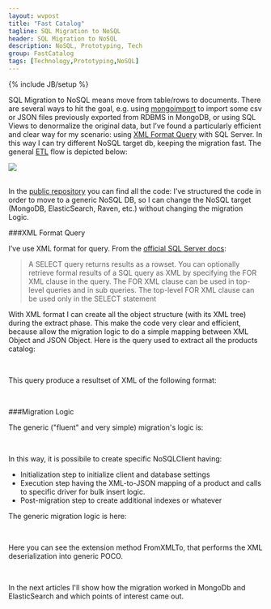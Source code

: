 ```yaml
---
layout: wvpost
title: "Fast Catalog"
tagline: SQL Migration to NoSQL
header: SQL Migration to NoSQL
description: NoSQL, Prototyping, Tech
group: FastCatalog
tags: [Technology,Prototyping,NoSQL]
---
```

{% include JB/setup %}

SQL Migration to NoSQL means move from table/rows to documents. There are several ways to hit the goal, e.g. using <a href="http://docs.mongodb.org/manual/reference/program/mongoimport/" target="_blank">mongoimport</a> to import some csv or JSON files previously exported from RDBMS in MongoDB, or using SQL Views to denormalize the original data, but I’ve found a particularly efficient and clear way for my scenario: using <a href="https://msdn.microsoft.com/en-us/library/bb522446(v=sql.110).aspx" target="_blank">XML Format Query</a> with SQL Server. In this way I can try different NoSQL target db, keeping the migration fast. The general <a href="https://it.wikipedia.org/wiki/Extract,_transform,_load" target="_blank">ETL</a> flow is depicted below:


<img src="{{ BASE_PATH }}/images/fastcatalog/fastcatalog_migration_flow.png"  class="img-rounded"  /><br/><br/>

In the <a href="https://github.com/williamverdolini/FastCatalog" target="_blank">public repository</a> you can find all the code: I’ve structured the code in order to move to a generic NoSQL DB, so I can change the NoSQL target (MongoDB, ElasticSearch, Raven, etc.) without changing the migration Logic. 

###XML Format Query

I’ve use XML format for query. From the <a href="https://msdn.microsoft.com/library/ms178107(v=sql.110).aspx" target="_blank">official SQL Server docs</a>:

> A SELECT query returns results as a rowset. You can optionally retrieve formal results of a SQL query as XML by specifying the FOR XML clause in the query. The FOR XML clause can be used in top-level queries and in sub queries. The top-level FOR XML clause can be used only in the SELECT statement

With XML format I can create all the object structure (with its XML tree) during the extract phase. This make the code very clear and efficient, because allow the migration logic to do a simple mapping between XML Object and JSON Object. Here is the query used to extract all the products catalog:

<script type="syntaxhighlighter" class="brush: sql">
<![CDATA[
select 
	'<Product>'+
	-- Raw Product data
	(select PC1.id, code as 'Code', description, IdCategory from eice.Products PC1 
		left outer join eice.ProductsCategories PCa on PCa.IDProduct = PC1.id
		where PC1.id=PC.id for XML path('Data')) +
	-- Product's attributes
	(select P.Description as 'Key', RTRIM(PV.Description) as 'Value' 
		from eice.ProductProperties PS
		inner join eice.PropertyValues PV on PV.id = PS.IdValue
		inner join eice.Properties P on P.Id = PV.IdProperty
		where PS.IDProduct=PC.id AND ISNULL(PV.Description,'')<>'' for XML path('Attribute')) +
	-- Product's Synonims
	(select PE.CODART as 'Code' from eice.ProductSynonims PE where IdProduct = PC.id for XML raw('Synonim')) +
	'</Product>'
from eice.Products PC
]]></script> 

This query produce a resultset of XML of the following format:


<script type="syntaxhighlighter" class="brush: xml">
<![CDATA[
<Product>
	<Data>
		<IdProduct>10000155769</IdProduct>
		<Code>VTCCR01F001330000000</Code>
		<Description>13.3R 1% 0201 RESISTENZA SMD THICK FILM 1/20W 200ppm VIKING</Description>
		<IdCategory>245710</IdCategory>
	</Data>
	<Attribute>
		<Key>MARCA</Key>
		<Value>VIKING TECH CORPORATION</Value>
	</Attribute>
	<Attribute>
		<Key>TOLLERANZA</Key>
		<Value>± 1%</Value>
	</Attribute>
	<Attribute>
		<Key>MONTAGGIO</Key>
		<Value>SMD</Value>
	</Attribute>
	<Attribute>
		<Key>TIPOLOGIA</Key>
		<Value>Thick Film</Value>
	</Attribute>
	<Attribute>
		<Key>POTENZA (W)</Key>
		<Value>1/20 (Standard)</Value>
	</Attribute>
	<Attribute>
		<Key>UNITA di MISURA</Key>
		<Value>Ohm</Value>
	</Attribute>
	<Attribute>
		<Key>TCR (ppm)</Key>
		<Value>200</Value>
	</Attribute>
	<Attribute>
		<Key>RESISTENZA</Key>
		<Value>13.3</Value>
	</Attribute>
	<Attribute>
		<Key>FORMATO</Key>
		<Value>0201 (0.6 x 0.3mm)</Value>
	</Attribute>
	<Synonim Code="CR0201F13R3P10"/>
	<Synonim Code="CRCW020113R3FNED"/>
	<Synonim Code="ERJ1GNF13R3X"/>
	<Synonim Code="MCR006YRTF13R3"/>
	<Synonim Code="PFR03S13R3-F-1-T10"/>
	<Synonim Code="RC0201FR-0713R3L"/>
	<Synonim Code="RK73H1HTTC13R3F"/>
	<Synonim Code="RM02FTN13R3"/>
	<Synonim Code="RMC1/20-13R3FTP"/>
	<Synonim Code="RTT01-13R3FTH"/>
	<Synonim Code="WCR020113R3FI"/>
	<Synonim Code="WR02X13R3FTL"/>
	<Synonim Code="CR-01FL6--13R3"/>
</Product>
]]></script> 


###Migration Logic

The generic ("fluent" and very simple) migration's logic is:

<script type="syntaxhighlighter" class="brush: csharp">
<![CDATA[
new Migrator<NoSQLClient>()
		.Initialize()
		.Execute()
		.PostMigration();
]]></script> 

In this way, it is possibile to create specific NoSQLClient having:

-	Initialization step to initialize client and database settings
-	Execution step having the XML-to-JSON mapping of a product and calls to specific driver for bulk insert logic.
- Post-migration step to create additional indexes or whatever

The generic migration logic is here:

<script type="syntaxhighlighter" class="brush: csharp">
<![CDATA[
namespace SQLMigration
{
	public class Migrator<T> where T : IDbClient, new()
	{
		private IDbClient dbClient;
		private bool IsInitialized = false;
		private int commitStep = 0;

		public Migrator<T> Initialize()
		{
			dbClient = (new T()).Initialize();
			IsInitialized = true;
			commitStep = int.Parse(Resources.CommitStep);
			return this;
		}

		public Migrator<T> Execute()
		{
			if (IsInitialized)
			{
				Stopwatch sw = new Stopwatch();
				sw.Start();
				int counter = 0;

				using (SqlConnection conn = new SqlConnection(ConfigurationManager.ConnectionStrings[Resources.ConnectionStringKey].ConnectionString))
				{
					conn.Open();

					SqlCommand cmd = new SqlCommand(Resources.InitialPopulate, conn);
					using (SqlDataReader reader = cmd.ExecuteReader())
					{
						while (reader.Read())
						{
							SQLProduct dbProduct = reader[0].ToString().FromXmlTo<SQLProduct>();
							dbClient.Save(dbProduct);
							dbClient.FlushProducts(commitStep);
							Console.WriteLine("#{0} - code: {1}", (++counter), dbProduct.Data.Code);
						}
					}
					cmd.Dispose();
					dbClient.FlushProducts();
				}
				sw.Stop();
				Console.WriteLine("Elapsed: {0}", sw.Elapsed);
				Console.WriteLine("Total Records inserted: {0}", counter);
				Console.WriteLine("Insert Rate: {0} rec/sec", (counter / (sw.ElapsedMilliseconds / 1000)));                                
			}
			return this;
		}

		public void PostMigration()
		{
			Console.WriteLine("Start executing post-migration logic");
			dbClient.PostMigration();
			Console.WriteLine("Post-migration logic completed.");
		}
	}
}
]]></script> 

Here you can see the extension method FromXMLTo<T>, that performs the XML deserialization into generic POCO.

<script type="syntaxhighlighter" class="brush: csharp">
<![CDATA[
public static T FromXmlTo<T>(this String xml)
{
	T returnedXmlClass = default(T);

	try
	{
		using (TextReader reader = new StringReader(xml))
		{
			try
			{
				returnedXmlClass = (T)new XmlSerializer(typeof(T)).Deserialize(reader);
			}
			catch (InvalidOperationException)
			{
				// String passed is not XML, simply return defaultXmlClass
				throw;
			}
		}
	}
	catch (Exception)
	{
		throw;
	}
	return returnedXmlClass;
}
]]></script> 

In the next articles I'll show how the migration worked in MongoDb and ElasticSearch and which points of interest came out.